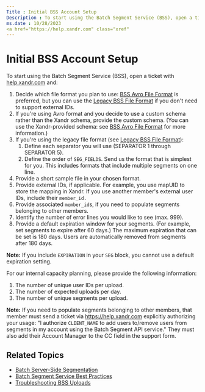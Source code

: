 ```yaml
---
Title : Initial BSS Account Setup
Description : To start using the Batch Segment Service (BSS), open a ticket with
ms.date : 10/28/2023
<a href="https://help.xandr.com" class="xref"
---
```



# Initial BSS Account Setup



To start using the Batch Segment Service (BSS), open a ticket with
<a href="https://help.xandr.com" class="xref"
target="_blank">help.xandr.com</a> and:

1.  Decide which file format you plan to use: <a
    href="xandr-api/bss-avro-file-format.md"
    class="xref" target="_blank">BSS Avro File Format</a> is preferred,
    but you can use the <a
    href="legacy-bss-file-format.md"
    class="xref" target="_blank">Legacy BSS File Format</a> if you don't
    need to support external IDs.
2.  If you're using Avro format and you decide to use a custom schema
    rather than the Xandr schema, provide the
    custom schema. (You can use the
    Xandr-provided schema: see <a
    href="xandr-api/bss-avro-file-format.md"
    class="xref" target="_blank">BSS Avro File Format</a> for more
    information.)
3.  If you're using the legacy file format (see <a
    href="legacy-bss-file-format.md"
    class="xref" target="_blank">Legacy BSS File Format</a>):
    1.  Define each separator you will use (SEPARATOR 1 through
        SEPARATOR 5). 
    2.  Define the order of `SEG_FIELDS`. Send us the format that is
        simplest for you. This includes formats that include multiple
        segments on one line. 
4.  Provide a short sample file in your chosen format.
5.  Provide external IDs, if applicable. For example, you use mapUID to
    store the mapping in Xandr. If you use
    another member's external user IDs, include their `member_id.`
6.  Provide associated `member_id`s, if you need to populate segments
    belonging to other members.
7.  Identify the number of error lines you would like to see (max. 999).
8.  Provide a default expiration window for your segments. (For example,
    set segments to expire after 60 days.) The maximum expiration that
    can be set is 180 days. Users are automatically removed from
    segments after 180 days.



<b>Note:</b> If you include `EXPIRATION` in
your `SEG` block, you cannot use a default expiration setting.



For our internal capacity planning, please provide the following
information:

1.  The number of unique user IDs per upload.
2.  The number of expected uploads per day.
3.  The number of unique segments per upload.



<b>Note:</b> If you need to populate segments
belonging to other members, that member must send a ticket
via <a href="https://help.xandr.com/" class="xref" target="_blank"><span
class="ph">https://help.xandr.com</a> explicitly authorizing your
usage: "I authorize `CLIENT_NAME` to add users to/remove users from
segments in my account using the Batch Segment API service." They must
also add their Account Manager to the CC field in the support form.




## Related Topics



- <a href="https://docs.xandr.com/csh?context=134676668" class="xref"
  target="_blank">Batch Server-Side Segmentation</a>
- <a href="https://docs.xandr.com/csh?context=134676669" class="xref"
  target="_blank">Batch Segment Service Best Practices</a>
- <a href="https://docs.xandr.com/csh?context=134676671" class="xref"
  target="_blank">Troubleshooting BSS Uploads</a>








